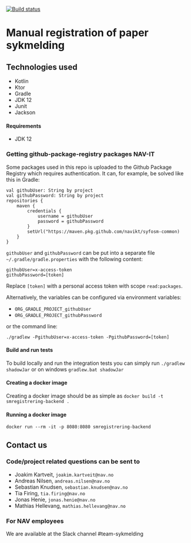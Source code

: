 [![Build status](https://github.com/navikt/smregistrering-backend/workflows/Deploy%20to%20dev%20and%20prod/badge.svg)](https://github.com/navikt/smregistrering-backend/workflows/Deploy%20to%20dev%20and%20prod/badge.svg)

# Manual registration of paper sykmelding

## Technologies used
* Kotlin
* Ktor
* Gradle
* JDK 12
* Junit
* Jackson

#### Requirements

* JDK 12

### Getting github-package-registry packages NAV-IT
Some packages used in this repo is uploaded to the Github Package Registry which requires authentication. It can, for example, be solved like this in Gradle:
```
val githubUser: String by project
val githubPassword: String by project
repositories {
    maven {
        credentials {
            username = githubUser
            password = githubPassword
        }
        setUrl("https://maven.pkg.github.com/navikt/syfosm-common)
    }
}
```

`githubUser` and `githubPassword` can be put into a separate file `~/.gradle/gradle.properties` with the following content:

```                                                     
githubUser=x-access-token
githubPassword=[token]
```

Replace `[token]` with a personal access token with scope `read:packages`.

Alternatively, the variables can be configured via environment variables:

* `ORG_GRADLE_PROJECT_githubUser`
* `ORG_GRADLE_PROJECT_githubPassword`

or the command line:

```
./gradlew -PgithubUser=x-access-token -PgithubPassword=[token]
```

#### Build and run tests
To build locally and run the integration tests you can simply run `./gradlew shadowJar` or on windows 
`gradlew.bat shadowJar`

#### Creating a docker image
Creating a docker image should be as simple as `docker build -t smregistrering-backend .`

#### Running a docker image
`docker run --rm -it -p 8080:8080 smregistrering-backend`


## Contact us
### Code/project related questions can be sent to
* Joakim Kartveit, `joakim.kartveit@nav.no`
* Andreas Nilsen, `andreas.nilsen@nav.no`
* Sebastian Knudsen, `sebastian.knudsen@nav.no`
* Tia Firing, `tia.firing@nav.no`
* Jonas Henie, `jonas.henie@nav.no`
* Mathias Hellevang, `mathias.hellevang@nav.no`

### For NAV employees
We are available at the Slack channel #team-sykmelding
